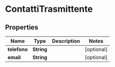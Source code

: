 

# ContattiTrasmittente


## Properties

| Name | Type | Description | Notes |
|------------ | ------------- | ------------- | -------------|
|**telefono** | **String** |  |  [optional] |
|**email** | **String** |  |  [optional] |



